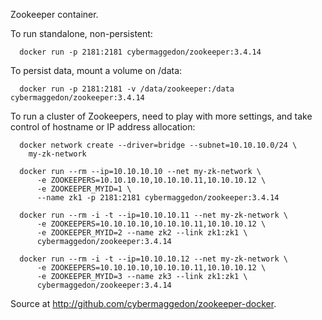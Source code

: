 
Zookeeper container.

To run standalone, non-persistent:

```
  docker run -p 2181:2181 cybermaggedon/zookeeper:3.4.14

```

To persist data, mount a volume on /data:

```
  docker run -p 2181:2181 -v /data/zookeeper:/data cybermaggedon/zookeeper:3.4.14

```

To run a cluster of Zookeepers, need to play with more settings, and take
control of hostname or IP address allocation:

```
  docker network create --driver=bridge --subnet=10.10.10.0/24 \
    my-zk-network

  docker run --rm --ip=10.10.10.10 --net my-zk-network \
      -e ZOOKEEPERS=10.10.10.10,10.10.10.11,10.10.10.12 \
      -e ZOOKEEPER_MYID=1 \
      --name zk1 -p 2181:2181 cybermaggedon/zookeeper:3.4.14
      
  docker run --rm -i -t --ip=10.10.10.11 --net my-zk-network \
      -e ZOOKEEPERS=10.10.10.10,10.10.10.11,10.10.10.12 \
      -e ZOOKEEPER_MYID=2 --name zk2 --link zk1:zk1 \
      cybermaggedon/zookeeper:3.4.14
      
  docker run --rm -i -t --ip=10.10.10.12 --net my-zk-network \
      -e ZOOKEEPERS=10.10.10.10,10.10.10.11,10.10.10.12 \
      -e ZOOKEEPER_MYID=3 --name zk3 --link zk1:zk1 \
      cybermaggedon/zookeeper:3.4.14

```

Source at <http://github.com/cybermaggedon/zookeeper-docker>.

